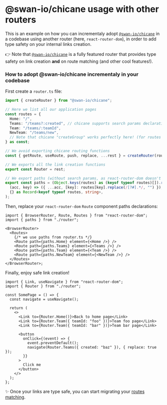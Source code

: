 # @swan-io/chicane usage with other routers

This is an example on how you can incrementaly adopt [`@swan-io/chicane`](https://github.com/swan-io/chicane) in a codebase using another router (here, `react-router-dom`), in order to add type safety on your internal links creation.

👉 Note that [`@swan-io/chicane`](https://github.com/swan-io/chicane) is a fully featured router that provides type safety on link creation **and** on route matching (and other cool features!).

### How to adopt @swan-io/chicane incrementaly in your codebase

First create a `router.ts` file:

```ts
import { createRouter } from "@swan-io/chicane";

// Here we list all our application pages
const routes = {
  Home: "/",
  Teams: "/teams?:created", // chicane supports search params declaration
  Team: "/teams/:teamId",
  NewTeam: "/teams/new",
  // Note that chicane "createGroup" works perfectly here! (for routes nesting)
} as const;

// We avoid exporting chicane routing functions
const { getRoute, useRoute, push, replace, ...rest } = createRouter(routes);

// We exports all the link creation functions
export const Router = rest;

// We export paths (without search params, as react-router-dom doesn't support them)
export const paths = (Object.keys(routes) as (keyof typeof routes)[]).reduce(
  (acc, key) => ({ ...acc, [key]: routes[key].replace(/[?#].*/, "") }),
  {} as Record<keyof typeof routes, string>,
);
```

Then, replace your `react-router-dom` `Route` component paths declarations:

```tsx
import { BrowserRouter, Route, Routes } from "react-router-dom";
import { paths } from "./router";

<BrowserRouter>
  <Routes>
    {/* we use paths from router.ts */}
    <Route path={paths.Home} element={<Home />} />
    <Route path={paths.Teams} element={<Teams />} />
    <Route path={paths.Team} element={<Team />} />
    <Route path={paths.NewTeam} element={<NewTeam />} />
  </Routes>
</BrowserRouter>;
```

Finally, enjoy safe link creation!

```tsx
import { Link, useNavigate } from "react-router-dom";
import { Router } from "./router";

const SomePage = () => {
  const navigate = useNavigate();

  return (
    <>
      <Link to={Router.Home()}>Back to home page</Link>
      <Link to={Router.Team({ teamId: "foo" })}>Team foo page</Link>
      <Link to={Router.Team({ teamId: "bar" })}>Team bar page</Link>

      <button
        onClick={(event) => {
          event.preventDefault();
          navigate(Router.Teams({ created: "baz" }), { replace: true });
        }}
      >
        Click me
      </button>
    </>
  );
};
```

✨ Once your links are type safe, you can start migrating your [routes matching](https://swan-io.github.io/chicane/matching-some-routes).
